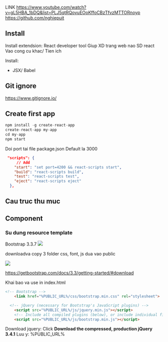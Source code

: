 LINK
https://www.youtube.com/watch?v=gL5HBA_1bDQ&list=PLJ5qtRQovuEOoKffoCBzTfvzMTTORnoyp
https://github.com/nghiepuit

## Install

Install extendsion: React developer tool
Giup XD trang web nao SD react  
Vao cong cu khac/ Tien ich

Install:

- JSX/ Babel

## Git ignore

https://www.gitignore.io/

## Create first app

```ts
npm install -g create-react-app
create-react-app my-app
cd my-app
npm start
```

Doi port tai file package.json
Default la 3000

```json
 "scripts": {
     // Add
    "start": "set port=4200 && react-scripts start",
    "build": "react-scripts build",
    "test": "react-scripts test",
    "eject": "react-scripts eject"
  },
```

## Cau truc thu muc

## Component
### Su dung resource template
Bootstrap 3.3.7
![](../root/img/2019-12-25-23-51-09.png)  

downloadva copy 3 folder css, font, js dua vao public

![](../root/img/2019-12-25-23-53-09.png)  

https://getbootstrap.com/docs/3.3/getting-started/#download

Khai bao va use in index.html
```html
<!-- Bootstrap -->
    <link href="%PUBLIC_URL%/css/bootstrap.min.css" rel="stylesheet">

  <!-- jQuery (necessary for Bootstrap's JavaScript plugins) -->
    <script src="%PUBLIC_URL%/js/jquery.min.js"></script>
    <!-- Include all compiled plugins (below), or include individual files as needed -->
    <script src="%PUBLIC_URL%/js/bootstrap.min.js"></script>
```

Download jquery: Click **Download the compressed, production jQuery 3.4.1**
Luu y: %PUBLIC_URL%